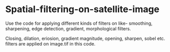 # Spatial-filtering-on-satellite-image
Use the code for applying different kinds of filters on like- smoothing, sharpening, edge detection, gradient, morphological filters.

Closing, dilation, eriosion, gradient magnitude, opening, sharpen, sobel etc. filters are applied on image.tif in this code.
